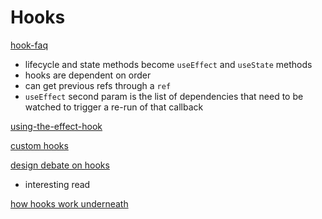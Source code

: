 # Hooks
[hook-faq](https://reactjs.org/docs/hooks-faq.html)

- lifecycle and state methods become `useEffect` and `useState` methods
- hooks are dependent on order
- can get previous refs through a `ref`
- `useEffect` second param is the list of dependencies that need to be watched to trigger a re-run of that callback

[using-the-effect-hook](https://reactjs.org/docs/hooks-effect.html)

[custom hooks](https://reactjs.org/docs/hooks-custom.html)

[design debate on hooks](https://overreacted.io/why-do-hooks-rely-on-call-order/)
- interesting read

[how hooks work underneath](https://medium.com/@ryardley/react-hooks-not-magic-just-arrays-cd4f1857236e)